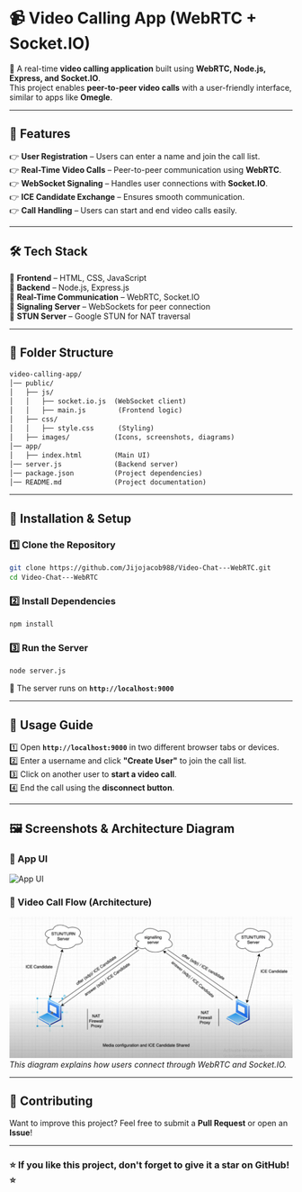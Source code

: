 # 📹 Video Calling App (WebRTC + Socket.IO)

🚀 A real-time **video calling application** built using **WebRTC, Node.js, Express, and Socket.IO**.  
This project enables **peer-to-peer video calls** with a user-friendly interface, similar to apps like **Omegle**.

---

## **🔹 Features**
👉 **User Registration** – Users can enter a name and join the call list.  
👉 **Real-Time Video Calls** – Peer-to-peer communication using **WebRTC**.  
👉 **WebSocket Signaling** – Handles user connections with **Socket.IO**.  
👉 **ICE Candidate Exchange** – Ensures smooth communication.  
👉 **Call Handling** – Users can start and end video calls easily.  

---

## **🛠 Tech Stack**
🔹 **Frontend** – HTML, CSS, JavaScript  
🔹 **Backend** – Node.js, Express.js  
🔹 **Real-Time Communication** – WebRTC, Socket.IO  
🔹 **Signaling Server** – WebSockets for peer connection  
🔹 **STUN Server** – Google STUN for NAT traversal  

---

## **📂 Folder Structure**
```
video-calling-app/
│── public/
│   ├── js/
│   │   ├── socket.io.js  (WebSocket client)
│   │   ├── main.js        (Frontend logic)
│   ├── css/
│   │   ├── style.css      (Styling)
│   ├── images/           (Icons, screenshots, diagrams)
│── app/
│   ├── index.html        (Main UI)
│── server.js             (Backend server)
│── package.json          (Project dependencies)
│── README.md             (Project documentation)
```

---

## **🚀 Installation & Setup**
### **1️⃣ Clone the Repository**
```sh
git clone https://github.com/Jijojacob988/Video-Chat---WebRTC.git
cd Video-Chat---WebRTC
```

### **2️⃣ Install Dependencies**
```sh
npm install
```

### **3️⃣ Run the Server**
```sh
node server.js
```
🔹 The server runs on **`http://localhost:9000`**  

---

## **📌 Usage Guide**
1️⃣ Open **`http://localhost:9000`** in two different browser tabs or devices.  
2️⃣ Enter a username and click **"Create User"** to join the call list.  
3️⃣ Click on another user to **start a video call**.  
4️⃣ End the call using the **disconnect button**.  

---

## **🖼️ Screenshots & Architecture Diagram**
### 🔹 App UI  
![App UI](https://raw.githubusercontent.com/Jijojacob988/Video-Chat---WebRTC/main/public/images/ui-screenshot.png)  

### 🔹 Video Call Flow (Architecture)  
![Video Call Architecture](https://raw.githubusercontent.com/Jijojacob988/Video-Chat---WebRTC/main/public/images/architecture-diagram.png)  
*This diagram explains how users connect through WebRTC and Socket.IO.*

---

## **🤝 Contributing**
Want to improve this project? Feel free to submit a **Pull Request** or open an **Issue**!  

---

### **⭐ If you like this project, don't forget to give it a star on GitHub!** ⭐


